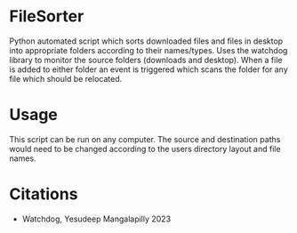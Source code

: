 # FileSorter
Python automated script which sorts downloaded files and files in desktop into appropriate folders according to their names/types. Uses the watchdog library to monitor
the source folders (downloads and desktop). When a file is added to either folder an event is triggered which scans the folder for any file which should be relocated.

# Usage
This script can be run on any computer. The source and destination paths would need to be changed according to the users directory layout and file names.

# Citations
  * Watchdog, Yesudeep Mangalapilly 2023
